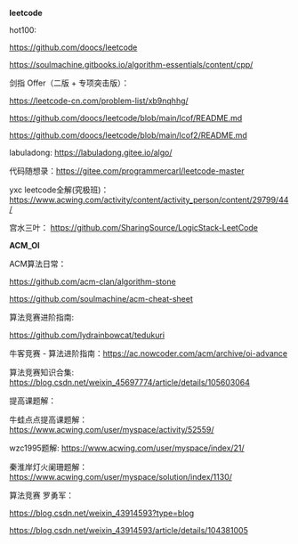 **leetcode**

hot100:

https://github.com/doocs/leetcode

https://soulmachine.gitbooks.io/algorithm-essentials/content/cpp/

剑指 Offer（二版 + 专项突击版）：

https://leetcode-cn.com/problem-list/xb9nqhhg/

https://github.com/doocs/leetcode/blob/main/lcof/README.md

https://github.com/doocs/leetcode/blob/main/lcof2/README.md

labuladong:  https://labuladong.gitee.io/algo/

代码随想录：https://gitee.com/programmercarl/leetcode-master

yxc leetcode全解(究极班)： https://www.acwing.com/activity/content/activity_person/content/29799/44/

宫水三叶： https://github.com/SharingSource/LogicStack-LeetCode

**ACM_OI**

ACM算法日常：

https://github.com/acm-clan/algorithm-stone

https://github.com/soulmachine/acm-cheat-sheet

算法竞赛进阶指南: 

https://github.com/lydrainbowcat/tedukuri

牛客竞赛 - 算法进阶指南：https://ac.nowcoder.com/acm/archive/oi-advance

算法竞赛知识合集: https://blog.csdn.net/weixin_45697774/article/details/105603064

提高课题解：

牛蛙点点提高课题解：https://www.acwing.com/user/myspace/activity/52559/

wzc1995题解: https://www.acwing.com/user/myspace/index/21/

秦淮岸灯火阑珊题解：https://www.acwing.com/user/myspace/solution/index/1130/

算法竞赛 罗勇军：

https://blog.csdn.net/weixin_43914593?type=blog

https://blog.csdn.net/weixin_43914593/article/details/104381005

